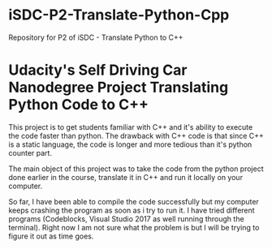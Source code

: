 # iSDC-P2-Translate-Python-Cpp
Repository for P2 of iSDC - Translate Python to C++

# Udacity's Self Driving Car Nanodegree Project Translating Python Code to C++

This project is to get students familiar with C++ and it's ability to execute the code faster than python. The drawback with C++ code is that since C++ is a static language, the code is longer and more tedious than it's python counter part.

The main object of this project was to take the code from the python project done earlier in the course, translate it in C++ and run it locally on your computer.

So far, I have been able to compile the code successfully but my computer keeps crashing the program as soon as i try to run it. I have tried different programs (Codeblocks, Visual Studio 2017 as well running through the terminal). Right now I am not sure what the problem is but I will be trying to figure it out as time goes.
